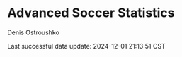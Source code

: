 # Advanced Soccer Statistics
Denis Ostroushko

<!-- gfm -->

Last successful data update: 2024-12-01 21:13:51 CST
